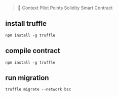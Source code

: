 > 📜 Context Pilot Points Solidity Smart Contract

## install truffle

```
npm install -g truffle
```

## compile contract

```
npm install -g truffle
```

## run migration

```
truffle migrate --network bsc
```